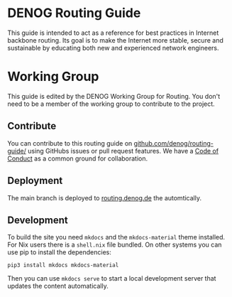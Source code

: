 # DENOG Routing Guide

This guide is intended to act as a reference for best practices in Internet backbone routing. Its goal is to make the Internet more stable, secure and sustainable by educating both new and experienced network engineers. 

# Working Group

This guide is edited by the DENOG Working Group for Routing. You don't need to be a member of the working group to contribute to the project.

## Contribute

You can contribute to this routing guide on [github.com/denog/routing-guide/](https://github.com/denog/routing-guide/) using GitHubs issues or pull request features.
We have a [Code of Conduct](https://github.com/denog/routing-guide/blob/main/CODE_OF_CONDUCT.md) as a common ground for collaboration.

## Deployment

The main branch is deployed to [routing.denog.de](https://routing.denog.de/) the automtically.

## Development

To build the site you need `mkdocs` and the `mkdocs-material` theme installed. For Nix users there is a `shell.nix` file bundled.
On other systems you can use pip to install the dependencies:
```
pip3 install mkdocs mkdocs-material
```
Then you can use `mkdocs serve` to start a local development server that updates the content automatically.
